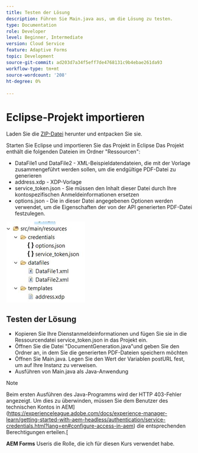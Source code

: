 ```yaml
---
title: Testen der Lösung
description: Führen Sie Main.java aus, um die Lösung zu testen.
type: Documentation
role: Developer
level: Beginner, Intermediate
version: Cloud Service
feature: Adaptive Forms
topic: Development
source-git-commit: ad203d7a34f5eff7de4768131c9b4ebae261da93
workflow-type: tm+mt
source-wordcount: '208'
ht-degree: 0%

---
```



# Eclipse-Projekt importieren

Laden Sie die [ZIP-Datei](./assets/aem-forms-doc-gen.zip) herunter und entpacken Sie sie.

Starten Sie Eclipse und importieren Sie das Projekt in Eclipse
Das Projekt enthält die folgenden Dateien im Ordner &quot;Ressourcen&quot;:

* DataFile1 und DataFile2 - XML-Beispieldatendateien, die mit der Vorlage zusammengeführt werden sollen, um die endgültige PDF-Datei zu generieren
* address.xdp - XDP-Vorlage
* service_token.json - Sie müssen den Inhalt dieser Datei durch Ihre kontospezifischen Anmeldeinformationen ersetzen
* options.json - Die in dieser Datei angegebenen Optionen werden verwendet, um die Eigenschaften der von der API generierten PDF-Datei festzulegen.

![resources-file](./assets/resource-files.JPG)

## Testen der Lösung

* Kopieren Sie Ihre Dienstanmeldeinformationen und fügen Sie sie in die Ressourcendatei service_token.json in das Projekt ein.
* Öffnen Sie die Datei &quot;DocumentGeneration.java&quot;und geben Sie den Ordner an, in dem Sie die generierten PDF-Dateien speichern möchten
* Öffnen Sie Main.java. Legen Sie den Wert der Variablen postURL fest, um auf Ihre Instanz zu verweisen.
* Ausführen von Main.java als Java-Anwendung

>[!NOTE]
> Beim ersten Ausführen des Java-Programms wird der HTTP 403-Fehler angezeigt. Um dies zu überwinden, müssen Sie dem Benutzer des technischen Kontos in AEM](https://experienceleague.adobe.com/docs/experience-manager-learn/getting-started-with-aem-headless/authentication/service-credentials.html?lang=en#configure-access-in-aem) die entsprechenden Berechtigungen erteilen.[

**AEM Forms** Useris die Rolle, die ich für diesen Kurs verwendet habe.

